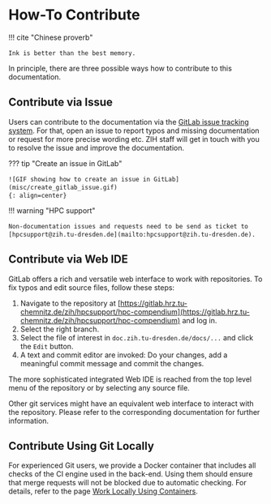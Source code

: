 # How-To Contribute

!!! cite "Chinese proverb"

    Ink is better than the best memory.

In principle, there are three possible ways how to contribute to this documentation.

## Contribute via Issue

Users can contribute to the documentation via the
[GitLab issue tracking system](https://gitlab.hrz.tu-chemnitz.de/zih/hpcsupport/hpc-compendium/-/issues).
For that, open an issue to report typos and missing documentation or request for more precise
wording etc. ZIH staff will get in touch with you to resolve the issue and improve the
documentation.

??? tip "Create an issue in GitLab"

    ![GIF showing how to create an issue in GitLab](misc/create_gitlab_issue.gif)
    {: align=center}

!!! warning "HPC support"

    Non-documentation issues and requests need to be send as ticket to
    [hpcsupport@zih.tu-dresden.de](mailto:hpcsupport@zih.tu-dresden.de).

## Contribute via Web IDE

GitLab offers a rich and versatile web interface to work with repositories. To fix typos and edit
source files, follow these steps:

1. Navigate to the repository at
[https://gitlab.hrz.tu-chemnitz.de/zih/hpcsupport/hpc-compendium](https://gitlab.hrz.tu-chemnitz.de/zih/hpcsupport/hpc-compendium)
and log in.
1. Select the right branch.
1. Select the file of interest in `doc.zih.tu-dresden.de/docs/...` and click the `Edit` button.
1. A text and commit editor are invoked: Do your changes, add a meaningful commit message and commit
   the changes.

The more sophisticated integrated Web IDE is reached from the top level menu of the repository or
by selecting any source file.

Other git services might have an equivalent web interface to interact with the repository. Please
refer to the corresponding documentation for further information.

## Contribute Using Git Locally

For experienced Git users, we provide a Docker container that includes all checks of the CI engine
used in the back-end. Using them should ensure that merge requests will not be blocked
due to automatic checking.
For details, refer to the page [Work Locally Using Containers](contribute_container.md).
